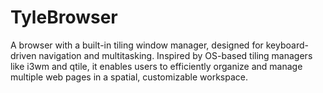 # TyleBrowser
A browser with a built-in tiling window manager, designed for keyboard-driven navigation and multitasking. Inspired by OS-based tiling managers like i3wm and qtile, it enables users to efficiently organize and manage multiple web pages in a spatial, customizable workspace.
